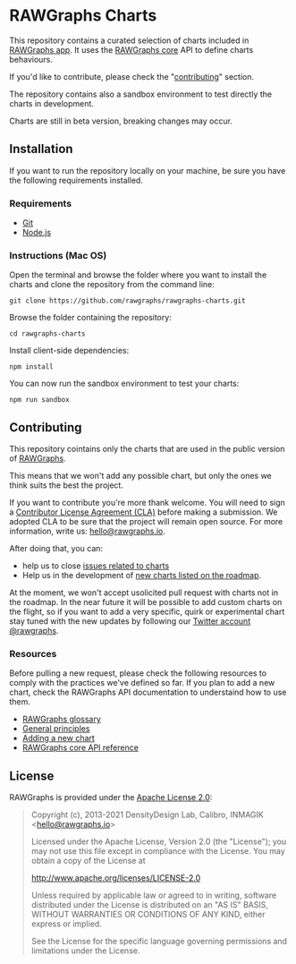 # RAWGraphs Charts

This repository contains a curated selection of charts included in [RAWGraphs app](https://github.com/rawgraphs/rawgraphs-app). It uses the [RAWGraphs core](https://github.com/rawgraphs/rawgraphs-core) API to define charts behaviours.

If you'd like to contribute, please check the "[contributing](#contributing)" section.

The repository contains also a sandbox environment to test directly the charts in development.

Charts are still in beta version, breaking changes may occur.

## Installation

If you want to run the repository locally on your machine, be sure you have the following requirements installed.

### Requirements

- [Git](https://git-scm.com/book/en/v2/Getting-Started-Installing-Git)
- [Node.js](https://nodejs.org/en/)

### Instructions (Mac OS)

Open the terminal and browse the folder where you want to install the charts and clone the repository from the command line:

```shell
git clone https://github.com/rawgraphs/rawgraphs-charts.git
```

Browse the folder containing the repository:

```shell
cd rawgraphs-charts
```

Install client-side dependencies:

```shell
npm install
```

You can now run the sandbox environment to test your charts:

```shell
npm run sandbox
```

## Contributing

This repository cointains only the charts that are used in the public version of [RAWGraphs](https://app.rawgraphs.io/).

This means that we won't add any possible chart, but only the ones we think suits the best the project.

If you want to contribute you're more thank welcome. You will need to sign a [Contributor License Agreement (CLA)](https://en.wikipedia.org/wiki/Contributor_License_Agreement) before making a submission. We adopted CLA to be sure that the project will remain open source. For more information, write us: [hello@rawgraphs.io](mailto:hello@rawgraphs.io).

After doing that, you can:

- help us to close [issues related to charts](https://github.com/rawgraphs/rawgraphs-charts/issues)
- Help us in the development of [new charts listed on the roadmap](https://github.com/rawgraphs/rawgraphs-charts/projects/2).

At the moment, we won't accept usolicited pull request with charts not in the roadmap. In the near future it will be possible to add custom charts on the flight, so if you want to add a very specific, quirk or experimental chart stay tuned with the new updates by following our [Twitter account @rawgraphs](https://twitter.com/rawgraphs).

### Resources

Before pulling a new request, please check the following resources to comply with the practices we've defined so far. If you plan to add a new chart, check the RAWGraphs API documentation to understaind how to use them.

- [RAWGraphs glossary](https://rawgraphs.io/rawgraphs-core/docs/glossary)
- [General principles](docs/good-practices.md)
- [Adding a new chart](docs/add-a-new-chart.md)
- [RAWGraphs core API reference](https://rawgraphs.io/rawgraphs-core)

## License

RAWGraphs is provided under the [Apache License 2.0](https://github.com/rawgraphs/rawgraphs-charts/blob/master/LICENSE):

> Copyright (c), 2013-2021 DensityDesign Lab, Calibro, INMAGIK \<hello@rawgraphs.io\>
>
> Licensed under the Apache License, Version 2.0 (the "License"); you may not use this file except in compliance with the License.
> You may obtain a copy of the License at
>
> http://www.apache.org/licenses/LICENSE-2.0
>
> Unless required by applicable law or agreed to in writing, software distributed under the License is distributed on an "AS IS" BASIS, WITHOUT WARRANTIES OR CONDITIONS OF ANY KIND, either express or implied.
>
> See the License for the specific language governing permissions and limitations under the License.
